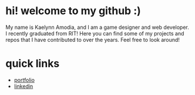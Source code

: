 # hi! welcome to my github :)
My name is Kaelynn Amodia, and I am a game designer and web developer. I recently graduated from RIT! Here you can find some of my projects and repos that I have contributed to over the years. Feel free to look around!

# quick links
- [portfolio](nnyleak.netlify.app)
- [linkedin](https://www.linkedin.com/in/nnyleak/)

<!--
**nnyleak/nnyleak** is a ✨ _special_ ✨ repository because its `README.md` (this file) appears on your GitHub profile.

Here are some ideas to get you started:

- 🔭 I’m currently working on ...
- 🌱 I’m currently learning ...
- 👯 I’m looking to collaborate on ...
- 🤔 I’m looking for help with ...
- 💬 Ask me about ...
- 📫 How to reach me: ...
- 😄 Pronouns: ...
- ⚡ Fun fact: ...
-->
